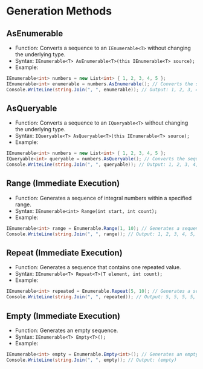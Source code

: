 # Generation Methods

## AsEnumerable

- Function: Converts a sequence to an `IEnumerable<T>` without changing the underlying type.
- Syntax: `IEnumerable<T> AsEnumerable<T>(this IEnumerable<T> source);`
- Example:

```csharp
IEnumerable<int> numbers = new List<int> { 1, 2, 3, 4, 5 };
IEnumerable<int> enumerable = numbers.AsEnumerable(); // Converts the sequence to IEnumerable<int>
Console.WriteLine(string.Join(", ", enumerable)); // Output: 1, 2, 3, 4, 5
```

## AsQueryable

- Function: Converts a sequence to an `IQueryable<T>` without changing the underlying type.
- Syntax: `IQueryable<T> AsQueryable<T>(this IEnumerable<T> source);`
- Example:

```csharp
IEnumerable<int> numbers = new List<int> { 1, 2, 3, 4, 5 };
IQueryable<int> queryable = numbers.AsQueryable(); // Converts the sequence to IQueryable<int>
Console.WriteLine(string.Join(", ", queryable)); // Output: 1, 2, 3, 4, 5
```

## Range (Immediate Execution)

- Function: Generates a sequence of integral numbers within a specified range.
- Syntax: `IEnumerable<int> Range(int start, int count);`
- Example:

```csharp
IEnumerable<int> range = Enumerable.Range(1, 10); // Generates a sequence from 1 to 5 (inclusive)
Console.WriteLine(string.Join(", ", range)); // Output: 1, 2, 3, 4, 5, 6, 7, 8, 9, 10
```

## Repeat (Immediate Execution)

- Function: Generates a sequence that contains one repeated value.
- Syntax: `IEnumerable<T> Repeat<T>(T element, int count);`
- Example:

```csharp
IEnumerable<int> repeated = Enumerable.Repeat(5, 10); // Generates a sequence of 10 repeated 5s
Console.WriteLine(string.Join(", ", repeated)); // Output: 5, 5, 5, 5, 5, 5, 5, 5, 5, 5
```

## Empty (Immediate Execution)

- Function: Generates an empty sequence.
- Syntax: `IEnumerable<T> Empty<T>();`
- Example:

```csharp
IEnumerable<int> empty = Enumerable.Empty<int>(); // Generates an empty sequence of integers
Console.WriteLine(string.Join(", ", empty)); // Output: (empty)
```
